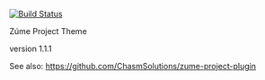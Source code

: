 [![Build Status](https://travis-ci.org/ChasmSolutions/zume-project-theme.svg?branch=master)](https://travis-ci.org/ChasmSolutions/zume-project-theme)

Zúme Project Theme

version 1.1.1


See also: https://github.com/ChasmSolutions/zume-project-plugin
